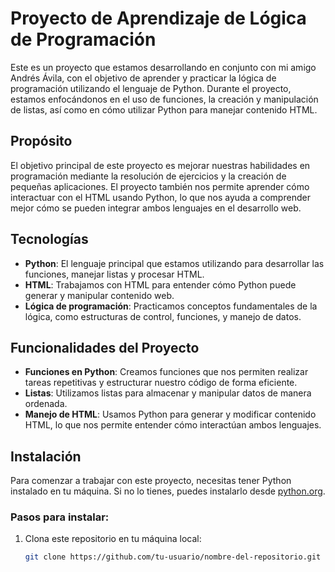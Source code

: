 # Proyecto de Aprendizaje de Lógica de Programación

Este es un proyecto que estamos desarrollando en conjunto con mi amigo Andrés Ávila, con el objetivo de aprender y practicar la lógica de programación utilizando el lenguaje de Python. Durante el proyecto, estamos enfocándonos en el uso de funciones, la creación y manipulación de listas, así como en cómo utilizar Python para manejar contenido HTML.

## Propósito

El objetivo principal de este proyecto es mejorar nuestras habilidades en programación mediante la resolución de ejercicios y la creación de pequeñas aplicaciones. El proyecto también nos permite aprender cómo interactuar con el HTML usando Python, lo que nos ayuda a comprender mejor cómo se pueden integrar ambos lenguajes en el desarrollo web.

## Tecnologías

- **Python**: El lenguaje principal que estamos utilizando para desarrollar las funciones, manejar listas y procesar HTML.
- **HTML**: Trabajamos con HTML para entender cómo Python puede generar y manipular contenido web.
- **Lógica de programación**: Practicamos conceptos fundamentales de la lógica, como estructuras de control, funciones, y manejo de datos.

## Funcionalidades del Proyecto

- **Funciones en Python**: Creamos funciones que nos permiten realizar tareas repetitivas y estructurar nuestro código de forma eficiente.
- **Listas**: Utilizamos listas para almacenar y manipular datos de manera ordenada.
- **Manejo de HTML**: Usamos Python para generar y modificar contenido HTML, lo que nos permite entender cómo interactúan ambos lenguajes.

## Instalación

Para comenzar a trabajar con este proyecto, necesitas tener Python instalado en tu máquina. Si no lo tienes, puedes instalarlo desde [python.org](https://www.python.org/downloads/).

### Pasos para instalar:

1. Clona este repositorio en tu máquina local:
   ```bash
   git clone https://github.com/tu-usuario/nombre-del-repositorio.git
